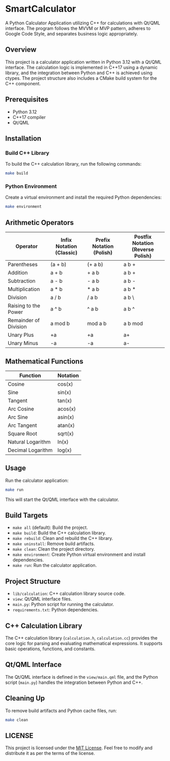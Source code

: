 # SmartCalculator

A Python Calculator Application utilizing C++ for calculations with Qt/QML interface. The program follows the MVVM or MVP pattern, adheres to Google Code Style, and separates business logic appropriately.

## Overview

This project is a calculator application written in Python 3.12 with a Qt/QML interface. The calculation logic is implemented in C++17 using a dynamic library, and the integration between Python and C++ is achieved using ctypes. The project structure also includes a CMake build system for the C++ component.

## Prerequisites

- Python 3.12
- C++17 compiler
- Qt/QML

## Installation

### Build C++ Library

To build the C++ calculation library, run the following commands:

```bash
make build
```

### Python Environment

Create a virtual environment and install the required Python dependencies:

```bash
make environment
```

## Arithmetic Operators

| Operator            | Infix Notation (Classic) | Prefix Notation (Polish) | Postfix Notation (Reverse Polish) |
|---------------------|--------------------------|--------------------------|-----------------------------------|
| Parentheses         | (a + b)                  | (+ a b)                  | a b +                             |
| Addition            | a + b                    | + a b                    | a b +                             |
| Subtraction         | a - b                    | - a b                    | a b -                             |
| Multiplication      | a * b                    | * a b                    | a b *                             |
| Division            | a / b                    | / a b                    | a b \                             |
| Raising to the Power | a ^ b                    | ^ a b                    | a b ^                             |
| Remainder of Division| a mod b                  | mod a b                  | a b mod                           |
| Unary Plus          | +a                       | +a                       | a+                                |
| Unary Minus         | -a                       | -a                       | a-                                |

## Mathematical Functions

| Function            | Notation                 |
|---------------------|--------------------------|
| Cosine              | cos(x)                   |
| Sine                | sin(x)                   |
| Tangent             | tan(x)                   |
| Arc Cosine          | acos(x)                  |
| Arc Sine           | asin(x)                  |
| Arc Tangent        | atan(x)                  |
| Square Root        | sqrt(x)                  |
| Natural Logarithm  | ln(x)                    |
| Decimal Logarithm  | log(x)                   |

## Usage

Run the calculator application:

```bash
make run
```

This will start the Qt/QML interface with the calculator.

## Build Targets

- `make all` (default): Build the project.
- `make build`: Build the C++ calculation library.
- `make rebuild`: Clean and rebuild the C++ library.
- `make uninstall`: Remove build artifacts.
- `make clean`: Clean the project directory.
- `make environment`: Create Python virtual environment and install dependencies.
- `make run`: Run the calculator application.

## Project Structure

- `lib/calculation`: C++ calculation library source code.
- `view`: Qt/QML interface files.
- `main.py`: Python script for running the calculator.
- `requirements.txt`: Python dependencies.

## C++ Calculation Library

The C++ calculation library (`calculation.h`, `calculation.cc`) provides the core logic for parsing and evaluating mathematical expressions. It supports basic operations, functions, and constants.

## Qt/QML Interface

The Qt/QML interface is defined in the `view/main.qml` file, and the Python script (`main.py`) handles the integration between Python and C++.

## Cleaning Up

To remove build artifacts and Python cache files, run:

```bash
make clean
```

## LICENSE
This project is licensed under the [MIT License](LICENSE). Feel free to modify and distribute it as per the terms of the license.